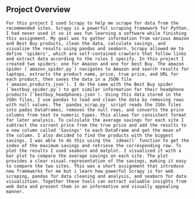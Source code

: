 ## Project Overview

    For this project I used Scrapy to help me scrape for data from the recommended sites. Scrapy is a powerful scraping framework for Python. I had never used it so it was fun learning a software while finishing this assignment. My goal was to gather information from various Amazon and Best Buy products, clean the data, calculate savings, and visualize the results using pandas and seaborn. Scrapy allowed me to define 'spiders', which are self-contained crawlers that follow links and extract data according to the rules I specify. In this project I created two spiders: one for Amazon and one for best Buy. The amazon spider (`amazon_spider.py`) navigates to Amazon and search results for laptops, extracts the product name, price, true price, and URL for each product, then saves the data in a JSON file (`amazon_products.json`). I do the same with the Best Buy spider (`bestbuy_spider.py`) to get similar information for their headphone products (`bestbuy_headphones.json`). Using this data stored in the JSOn files, I use pandas to load and clean the data by removing rows with null values. The `pandas_scrap.py` script reads the JSOn files into padas DataFrames, removes the null rows, and converts the price columns from text to numeric types. This allows for consistent format for later analysis. To calculate the average savings for each site I subtract the current price from the true price and add the results to a new column called 'Savings' to each DataFrame and get the mean of the column. I also decided to find the products with the biggest savings. I was able to do this using the `idmax()` function to get the index of the maximum savings and retrieve the corresponding row. To plot the results I used seaborn and matplot. I visualized it with a bar plot to compare the average savings on each site. The plot provides a clear visual representation of the savings, making it easy to compare the two sites. This was a short assignment that introduce new frameworks for me but i learn how powerful Scrapy is for web scraping, pandas for data cleaning and analysis, and seaborn for data visualiztion. Together these tools can extract valuable insights from web data and present them in an informative and visually appealing manner.